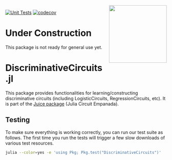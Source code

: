 <img align="right" width="180px" src="https://avatars.githubusercontent.com/u/58918144?s=200&v=4">

[![Unit Tests](https://github.com/Juice-jl/DiscriminativeCircuits.jl/actions/workflows/ci.yml/badge.svg?branch=master)](https://github.com/Juice-jl/DiscriminativeCircuits.jl/actions/workflows/ci.yml) [![codecov](https://codecov.io/gh/Juice-jl/DiscriminativeCircuits.jl/branch/master/graph/badge.svg?token=7OA50HIPU7)](https://codecov.io/gh/Juice-jl/DiscriminativeCircuits.jl)

<!-- DO NOT EDIT README.md directly, instead edit docs/README.jl and generate the markdown-->

# Under Construction

This package is not ready for general use yet.

# Discriminative<wbr>Circuits<wbr>.jl

This package provides functionalities for learning/constructing discriminative circuits (including LogisticCircuits, RegressionCircuits, etc). It is part of the [Juice package](https://github.com/Juice-jl) (Julia Circuit Empanada).

## Testing

To make sure everything is working correctly, you can run our test suite as follows. The first time you run the tests will trigger a few slow downloads of various test resources.

```bash
julia --color=yes -e 'using Pkg; Pkg.test("DiscriminativeCircuits")'
```

